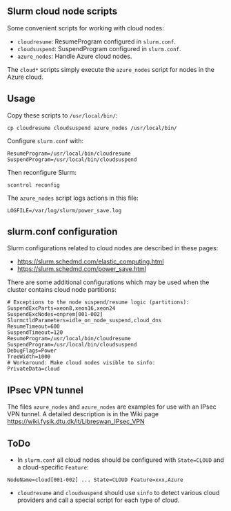 Slurm cloud node scripts
------------------------

Some convenient scripts for working with cloud nodes:

* ```cloudresume```: ResumeProgram configured in ```slurm.conf```.
* ```cloudsuspend```: SuspendProgram configured in ```slurm.conf```.
* ```azure_nodes```: Handle Azure cloud nodes.

The ```cloud*``` scripts simply execute the ```azure_nodes``` script for nodes in the Azure cloud.

Usage
-----

Copy these scripts to ```/usr/local/bin/```:
```
cp cloudresume cloudsuspend azure_nodes /usr/local/bin/
```

Configure ```slurm.conf``` with:
```
ResumeProgram=/usr/local/bin/cloudresume
SuspendProgram=/usr/local/bin/cloudsuspend
```

Then reconfigure Slurm:
```
scontrol reconfig
```

The ```azure_nodes``` script logs actions in this file:
```
LOGFILE=/var/log/slurm/power_save.log
```

slurm.conf configuration
------------------------

Slurm configurations related to cloud nodes are described in these pages:

* https://slurm.schedmd.com/elastic_computing.html
* https://slurm.schedmd.com/power_save.html

There are some additional configurations which may be used when the cluster contains cloud node partitions:

```
# Exceptions to the node suspend/resume logic (partitions):
SuspendExcParts=xeon8,xeon16,xeon24
SuspendExcNodes=onprem[001-002]
SlurmctldParameters=idle_on_node_suspend,cloud_dns
ResumeTimeout=600
SuspendTimeout=120
ResumeProgram=/usr/local/bin/cloudresume
SuspendProgram=/usr/local/bin/cloudsuspend
DebugFlags=Power
TreeWidth=1000
# Workaround: Make cloud nodes visible to sinfo:
PrivateData=cloud
```


IPsec VPN tunnel
----------------

The files ```azure_nodes``` and ```azure_nodes``` are examples for use with an IPsec VPN tunnel.
A detailed description is in the Wiki page 
https://wiki.fysik.dtu.dk/it/Libreswan_IPsec_VPN

ToDo
----

* In ```slurm.conf``` all cloud nodes should be configured with ```State=CLOUD``` and a cloud-specific ```Feature```:

```
NodeName=cloud[001-002] ... State=CLOUD Feature=xxx,Azure
```

* ```cloudresume``` and ```cloudsuspend``` should use ```sinfo``` to detect 
  various cloud providers and call a special script for each type of cloud.
